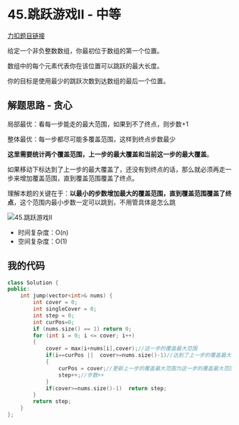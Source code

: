 # 45.跳跃游戏II - 中等

[力扣题目链接](https://leetcode.cn/problems/jump-game-ii/)

给定一个非负整数数组，你最初位于数组的第一个位置。

数组中的每个元素代表你在该位置可以跳跃的最大长度。

你的目标是使用最少的跳跃次数到达数组的最后一个位置。



## 解题思路 - 贪心

局部最优：看每一步能走的最大范围，如果到不了终点，则步数+1

整体最优：每一步都尽可能多覆盖范围，这样到终点步数最少

**这里需要统计两个覆盖范围，上一步的最大覆盖和当前这一步的最大覆盖**。

如果移动下标达到了上一步的最大覆盖了，还没有到终点的话，那么就必须再走一步来增加覆盖范围，直到覆盖范围覆盖了终点。

理解本题的关键在于：**以最小的步数增加最大的覆盖范围，直到覆盖范围覆盖了终点**，这个范围内最小步数一定可以跳到，不用管具体是怎么跳

![45.跳跃游戏II](https://camo.githubusercontent.com/52b0a6a3163808900ca557fe8f794b094caeaf7c2efd2d8094e0a94f04e7a21e/68747470733a2f2f696d672d626c6f672e6373646e696d672e636e2f32303230313230313233323330393130332e706e67)

- 时间复杂度：O(n)
- 空间复杂度：O(1)

## 我的代码

```c++
class Solution {
public:
    int jump(vector<int>& nums) {
        int cover = 0;
        int singleCover = 0;
        int step = 0;
        int curPos=0;
        if (nums.size() == 1) return 0;
        for (int i = 0; i <= cover; i++)
        {
            cover = max(i+nums[i],cover);//这一步的覆盖最大范围
            if(i==curPos ||  cover>=nums.size()-1)//达到了上一步的覆盖最大范围
            {
                curPos = cover;//更新上一步的覆盖最大范围为这一步的覆盖最大范围
                step++;//步数++
            }
            if(cover>=nums.size()-1)  return step;
        }
        return step;
    }
};
```

